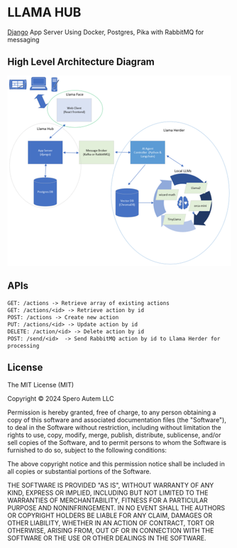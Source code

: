 # LLAMA HUB

[Django](https://www.djangoproject.com/) App Server
Using Docker, Postgres, Pika with RabbitMQ for messaging

## High Level Architecture Diagram
![Llama Design](LlamaHerder.png)

## APIs

    GET: /actions -> Retrieve array of existing actions
    GET: /actions/<id> -> Retrieve action by id
    POST: /actions -> Create new action 
    PUT: /actions/<id> -> Update action by id
    DELETE: /action/<id> -> Delete action by id
    POST: /send/<id>  -> Send RabbitMQ action by id to Llama Herder for processing
    

## License

The MIT License (MIT)

Copyright &copy; 2024 Spero Autem LLC

Permission is hereby granted, free of charge, to any person obtaining a copy
of this software and associated documentation files (the "Software"), to deal
in the Software without restriction, including without limitation the rights
to use, copy, modify, merge, publish, distribute, sublicense, and/or sell
copies of the Software, and to permit persons to whom the Software is
furnished to do so, subject to the following conditions:

The above copyright notice and this permission notice shall be included in all
copies or substantial portions of the Software.

THE SOFTWARE IS PROVIDED "AS IS", WITHOUT WARRANTY OF ANY KIND, EXPRESS OR
IMPLIED, INCLUDING BUT NOT LIMITED TO THE WARRANTIES OF MERCHANTABILITY,
FITNESS FOR A PARTICULAR PURPOSE AND NONINFRINGEMENT. IN NO EVENT SHALL THE
AUTHORS OR COPYRIGHT HOLDERS BE LIABLE FOR ANY CLAIM, DAMAGES OR OTHER
LIABILITY, WHETHER IN AN ACTION OF CONTRACT, TORT OR OTHERWISE, ARISING FROM,
OUT OF OR IN CONNECTION WITH THE SOFTWARE OR THE USE OR OTHER DEALINGS IN THE
SOFTWARE.


